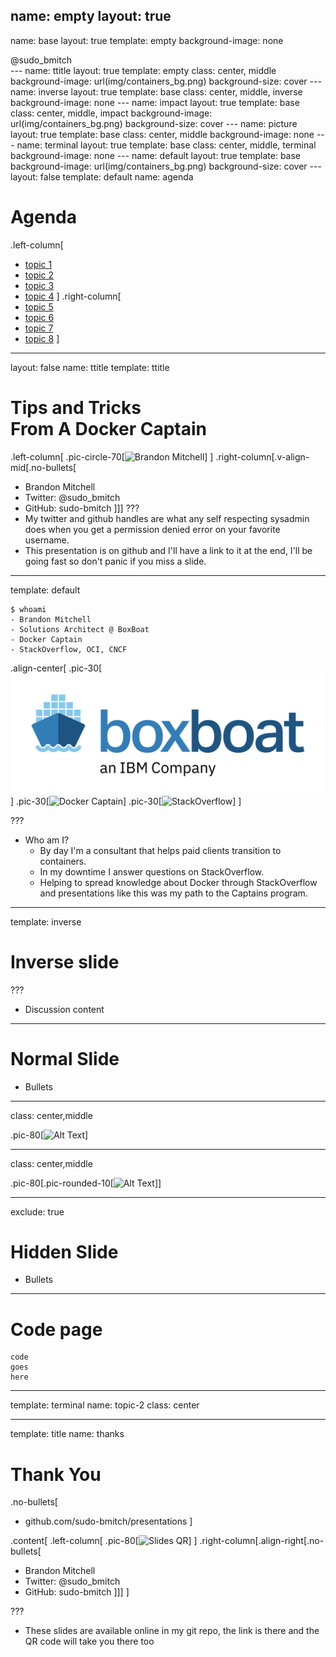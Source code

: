 name: empty
layout: true
---
name: base
layout: true
template: empty
background-image: none
<div class="slide-footer">@sudo_bmitch</div>
---
name: ttitle
layout: true
template: empty
class: center, middle
background-image: url(img/containers_bg.png)
background-size: cover
---
name: inverse
layout: true
template: base
class: center, middle, inverse
background-image: none
---
name: impact
layout: true
template: base
class: center, middle, impact
background-image: url(img/containers_bg.png)
background-size: cover
---
name: picture
layout: true
template: base
class: center, middle
background-image: none
---
name: terminal
layout: true
template: base
class: center, middle, terminal
background-image: none
---
name: default
layout: true
template: base
background-image: url(img/containers_bg.png)
background-size: cover
---
layout: false
template: default
name: agenda

# Agenda

.left-column[
- [topic 1](#topic-1)
- [topic 2](#topic-2)
- [topic 3](#topic-3)
- [topic 4](#topic-4)
]
.right-column[
- [topic 5](#topic-5)
- [topic 6](#topic-6)
- [topic 7](#topic-7)
- [topic 8](#topic-8)
]

---
layout: false
name: ttitle
template: ttitle

# Tips and Tricks<br>From A Docker Captain

.left-column[
.pic-circle-70[![Brandon Mitchell](img/bmitch.jpg)]
]
.right-column[.v-align-mid[.no-bullets[
<br>
- Brandon Mitchell
- Twitter: @sudo_bmitch
- GitHub: sudo-bmitch
]]]
???
- My twitter and github handles are what any self respecting sysadmin does
  when you get a permission denied error on your favorite username.
- This presentation is on github and I'll have a link to it at the end,
  I'll be going fast so don't panic if you miss a slide.
---
template: default

```no-highlight
$ whoami
- Brandon Mitchell
- Solutions Architect @ BoxBoat
- Docker Captain
- StackOverflow, OCI, CNCF
```

.align-center[
.pic-30[![BoxBoat](img/boxboat-ibm-logo-color.png)]
.pic-30[![Docker Captain](img/docker-captain.png)]
.pic-30[![StackOverflow](img/stackoverflow-logo.png)]
]

???

- Who am I?
  - By day I'm a consultant that helps paid clients transition to containers.
  - In my downtime I answer questions on StackOverflow.
  - Helping to spread knowledge about Docker through StackOverflow and
    presentations like this was my path to the Captains program.

---

template: inverse

# Inverse slide

???

- Discussion content

---

# Normal Slide

- Bullets

---

class: center,middle

.pic-80[![Alt Text](img/image.png)]

---

class: center,middle

.pic-80[.pic-rounded-10[![Alt Text](img/image.png)]]

---

exclude: true

# Hidden Slide

- Bullets

---

# Code page

```no-highlight
code
goes
here
```

---

template: terminal
name: topic-2
class: center

<asciinema-player src="file.cast" cols=100 rows=26 preload=true font-size=16></asciinema-player>

---

template: title
name: thanks

# Thank You

.no-bullets[
- github.com/sudo-bmitch/presentations
]

.content[
.left-column[
.pic-80[![Slides QR](img/github-qr.png)]
]
.right-column[.align-right[.no-bullets[
<br>
- Brandon Mitchell
- Twitter: @sudo_bmitch
- GitHub: sudo-bmitch
]]]
]

???

- These slides are available online in my git repo, the link is there and the QR code will take you there too
